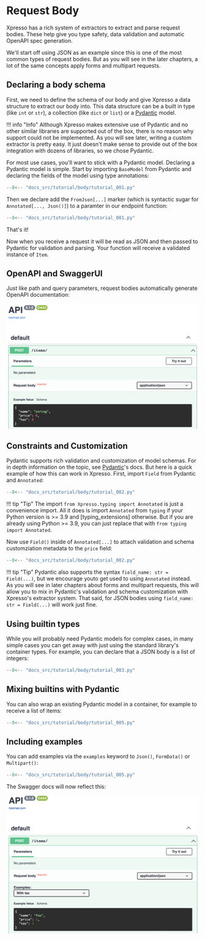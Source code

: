 # Request Body

Xpresso has a rich system of extractors to extract and parse request bodies.
These help give you type safety, data validation and automatic OpenAPI spec generation.

We'll start off using JSON as an example since this is one of the most common types of request bodies.
But as you will see in the later chapters, a lot of the same concepts apply forms and multipart requests.

## Declaring a body schema

First, we need to define the schema of our body and give Xpresso a data structure to extract our body into.
This data structure can be a built in type (like `int` or `str`), a collection (like `dict` or `list`) or a [Pydantic] model.

!!! info "Info"
    Although Xpresso makes extensive use of Pydantic and no other similar libraries are supported out of the box, there is no reason why support could not be implemented.
    As you will see later, writing a custom extractor is pretty easy.
    It just doesn't make sense to provide out of the box integration with dozens of libraries, so we chose Pydantic.

For most use cases, you'll want to stick with a Pydantic model.
Declaring a Pydantic model is simple.
Start by importing `BaseModel` from Pydantic and declaring the fields of the model using type annotations:

```python hl_lines="3 8-11"
--8<-- "docs_src/tutorial/body/tutorial_001.py"
```

Then we declare add the `FromJson[...]` marker (which is syntactic sugar for `Annotated[..., Json()]`) to a paramter in our endpoint function:

```python hl_lines="14"
--8<-- "docs_src/tutorial/body/tutorial_001.py"
```

That's it!

Now when you receive a request it will be read as JSON and then passed to Pydantic for validation and parsing.
Your function will receive a validated instance of `Item`.

## OpenAPI and SwaggerUI

Just like path and query parameters, request bodies automatically generate OpenAPI documentation:

![Swagger UI](body_001.png)

## Constraints and Customization

Pydantic supports rich validation and customization of model schemas.
For in depth information on the topic, see [Pydantic]'s docs.
But here is a quick example of how this can work in Xpresso.
First, import `Field` from Pydantic and `Annotated`:

```python hl_lines="3 6"
--8<-- "docs_src/tutorial/body/tutorial_002.py"
```

!!! tip "Tip"
    The import `from Xpresso.typing import Annotated` is just a convenience import.
    All it does is import `Annotated` from `typing` if your Python version is >= 3.9 and [typing_extensions] otherwise.
    But if you are already using Python >= 3.9, you can just replace that with `from typing import Annotated`.

Now use `Field()` inside of `Annotated[...]` to attach validation and schema customziation metadata to the `price` field:

```python hl_lines="11-17"
--8<-- "docs_src/tutorial/body/tutorial_002.py"
```

!!! tip "Tip"
    Pydantic also supports the syntax `field_name: str = Field(...)`, but we encourage youto get used to using `Annotated` instead.
    As you will see in later chapters about forms and multipart requests, this will allow you to mix in Pydantic's validation and schema customization with Xpresso's extractor system.
    That said, for JSON bodies using `field_name: str = Field(...)` will work just fine.

## Using builtin types

While you will probably need Pydantic models for complex cases, in many simple cases you can get away with just using the standard library's container types.
For example, you can declare that a JSON body is a list of integers:

```python hl_lines="6"
--8<-- "docs_src/tutorial/body/tutorial_003.py"
```

## Mixing builtins with Pydantic

You can also wrap an existing Pydantic model in a container, for example to receive a list of items:

```python hl_lines="14"
--8<-- "docs_src/tutorial/body/tutorial_005.py"
```

## Including examples

You can add examples via the `examples` keyword to `Json()`, `FormData()` or `Multipart()`:

```python hl_lines="15-18 22"
--8<-- "docs_src/tutorial/body/tutorial_005.py"
```

The Swagger docs will now reflect this:

![Swagger UI](body_002.png)

[Pydantic]: https://pydantic-docs.helpmanual.io
